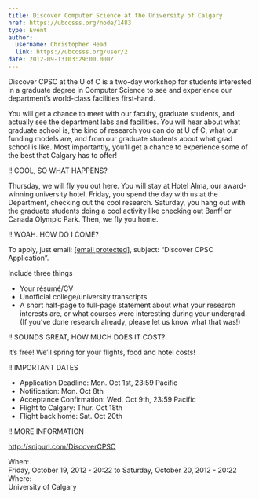```yaml
---
title: Discover Computer Science at the University of Calgary 
href: https://ubccsss.org/node/1483
type: Event
author:
  username: Christopher Head
  link: https://ubccsss.org/user/2
date: 2012-09-13T03:29:00.000Z
---
```


<div class="field field-name-body field-type-text-with-summary field-label-hidden"><div class="field-items"><div class="field-item even"><p>Discover CPSC at the U of C is a two-day workshop for students interested in a graduate degree in Computer Science to see and experience our department&#x2019;s world-class facilities first-hand.</p>
<p>You will get a chance to meet with our faculty, graduate students, and actually see the department labs and facilities. You will hear about what graduate school is, the kind of research you can do at U of C, what our funding models are, and from our graduate students about what grad school is like. Most importantly, you&#x2019;ll get a chance to experience some of the best that Calgary has to offer!</p>
<p>!! COOL, SO WHAT HAPPENS?</p>
<p>Thursday, we will fly you out here. You will stay at Hotel Alma, our award-winning university hotel. Friday, you spend the day with us at the Department, checking out the cool research. Saturday, you hang out with the graduate students doing a cool activity like checking out Banff or Canada Olympic Park. Then, we fly you home.</p>
<p>!! WOAH. HOW DO I COME?</p>
<p>To apply, just email: <a href="/cdn-cgi/l/email-protection#473328293e330724373424693224262b2026353e692426"><span class="__cf_email__" data-cfemail="0b7f6465727f4b687b7868257e686a676c6a797225686a">[email&#xA0;protected]</span></a>, subject: &#x201C;Discover CPSC Application&#x201D;.</p>
<p>Include three things</p>
<ul>
<li>Your r&#xE9;sum&#xE9;/CV</li>
<li>Unofficial college/university transcripts</li>
<li>A short half-page to full-page statement about what your research interests are, or what courses were interesting during your undergrad. (If you&#x2019;ve done research already, please let us know what that was!)</li>
</ul>
<p>!! SOUNDS GREAT, HOW MUCH DOES IT COST?</p>
<p>It&#x2019;s free! We&#x2019;ll spring for your flights, food and hotel costs!</p>
<p>!! IMPORTANT DATES</p>
<ul>
<li>Application Deadline: Mon. Oct 1st, 23:59 Pacific</li>
<li>Notification: Mon. Oct 8th</li>
<li>Acceptance Confirmation: Wed. Oct 9th, 23:59 Pacific</li>
<li>Flight to Calgary: Thur. Oct 18th</li>
<li>Flight back home: Sat. Oct 20th</li>
</ul>
<p>!! MORE INFORMATION</p>
<p><a href="http://snipurl.com/DiscoverCPSC">http://snipurl.com/DiscoverCPSC</a></p>
</div></div></div><div class="field field-name-field-dates field-type-datetime field-label-above"><div class="field-label">When:&#xA0;</div><div class="field-items"><div class="field-item even"><span class="date-display-range"><span class="date-display-start">Friday, October 19, 2012 - 20:22</span> to <span class="date-display-end">Saturday, October 20, 2012 - 20:22</span></span></div></div></div><div class="field field-name-field-location field-type-text field-label-above"><div class="field-label">Where:&#xA0;</div><div class="field-items"><div class="field-item even">University of Calgary</div></div></div>    <footer>
          </footer>